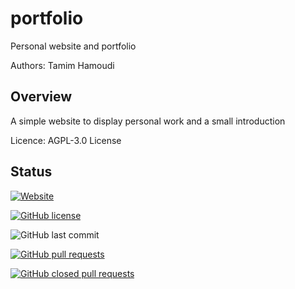 # portfolio

Personal website and portfolio 

Authors: Tamim Hamoudi


## Overview

A simple website to display personal work and a small introduction

Licence: AGPL-3.0 License

## Status

[![Website](https://img.shields.io/website?down_color=red&down_message=down&style=flat-square&up_color=blue&up_message=up%20and%20running&url=https%3A%2F%2Fcity-explorer-api-thamudi.herokuapp.com%2F)](https://thamudi.github.io/portfolio/index.html)

[![GitHub license](https://img.shields.io/github/license/thamudi/portfolio?style=flat-square)](https://github.com/thamudi/portfolio/blob/main/LICENSE)

![GitHub last commit](https://img.shields.io/github/last-commit/thamudi/portfolio?style=flat-square)

[![GitHub pull requests](https://img.shields.io/github/issues-pr-raw/thamudi/portfolio?style=flat-square)](https://github.com/thamudi/portfolio/pulls)

[![GitHub closed pull requests](https://img.shields.io/github/issues-pr-closed-raw/thamudi/portfolio?style=flat-square)](https://github.com/thamudi/portfolio/pulls?q=is%3Apr+is%3Aclosed)
